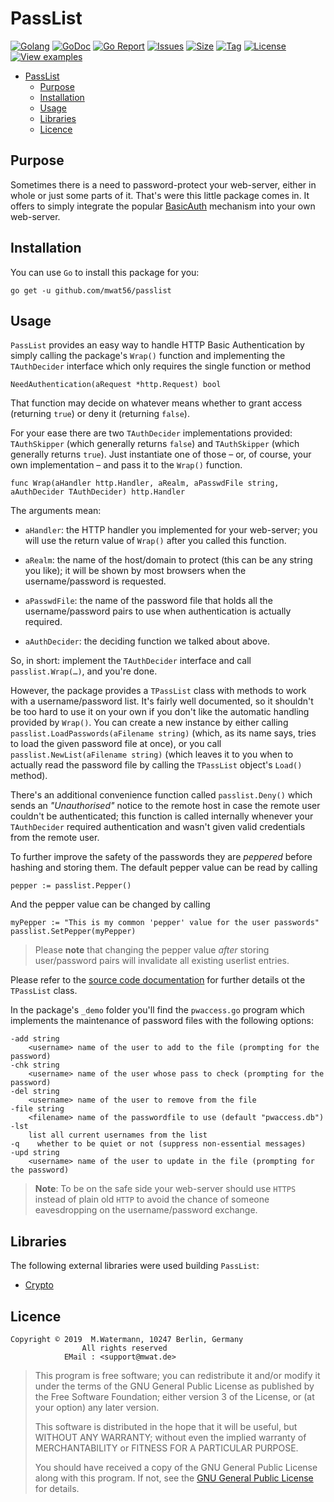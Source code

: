 # PassList

[![Golang](https://img.shields.io/badge/Language-Go-green.svg)](https://golang.org)
[![GoDoc](https://godoc.org/github.com/mwat56/passlist?status.svg)](https://godoc.org/github.com/mwat56/passlist)
[![Go Report](https://goreportcard.com/badge/github.com/mwat56/passlist)](https://goreportcard.com/report/github.com/mwat56/passlist)
[![Issues](https://img.shields.io/github/issues/mwat56/passlist.svg)](https://github.com/mwat56/passlist/issues?q=is%3Aopen+is%3Aissue)
[![Size](https://img.shields.io/github/repo-size/mwat56/passlist.svg)](https://github.com/mwat56/passlist/)
[![Tag](https://img.shields.io/github/tag/mwat56/passlist.svg)](https://github.com/mwat56/passlist/tags)
[![License](https://img.shields.io/github/license/mwat56/passlist.svg)](https://github.com/mwat56/passlist/blob/master/LICENSE)
[![View examples](https://img.shields.io/badge/learn%20by-examples-0077b3.svg)](https://github.com/mwat56/passlist/blob/master/_demo/pwaccess.go)

- [PassList](#passlist)
	- [Purpose](#purpose)
	- [Installation](#installation)
	- [Usage](#usage)
	- [Libraries](#libraries)
	- [Licence](#licence)

## Purpose

Sometimes there is a need to password-protect your web-server, either in whole or just some parts of it.
That's were this little package comes in.
It offers to simply integrate the popular [BasicAuth](https://en.wikipedia.org/wiki/Basic_access_authentication) mechanism into your own web-server.

## Installation

You can use `Go` to install this package for you:

    go get -u github.com/mwat56/passlist

## Usage

`PassList` provides an easy way to handle HTTP Basic Authentication by simply calling the package's `Wrap()` function and implementing the `TAuthDecider` interface which only requires the single function or method

    NeedAuthentication(aRequest *http.Request) bool

That function may decide on whatever means whether to grant access (returning `true`) or deny it (returning `false`).

For your ease there are two `TAuthDecider` implementations provided: `TAuthSkipper` (which generally returns `false`) and `TAuthSkipper` (which generally returns `true`).
Just instantiate one of those – or, of course, your own implementation – and pass it to the `Wrap()` function.

    func Wrap(aHandler http.Handler, aRealm, aPasswdFile string, aAuthDecider TAuthDecider) http.Handler

The arguments mean:

* `aHandler`: the HTTP handler you implemented for your web-server; you will use the return value of `Wrap()` after you called this function.

* `aRealm`: the name of the host/domain to protect (this can be any string you like); it will be shown by most browsers when the username/password is requested.

* `aPasswdFile`: the name of the password file that holds all the username/password pairs to use when authentication is actually required.

* `aAuthDecider`: the deciding function we talked about above.

So, in short: implement the `TAuthDecider` interface and call `passlist.Wrap(…)`, and you're done.

However, the package provides a `TPassList` class with methods to work with a username/password list.
It's fairly well documented, so it shouldn't be too hard to use it on your own if you don't like the automatic handling provided by `Wrap()`.
You can create a new instance by either calling `passlist.LoadPasswords(aFilename string)` (which, as its name says, tries to load the given password file at once), or you call `passlist.NewList(aFilename string)` (which leaves it to you when to actually read the password file by calling the `TPassList` object's `Load()` method).

There's an additional convenience function called `passlist.Deny()` which sends an _"Unauthorised"_ notice to the remote host in case the remote user couldn't be authenticated; this function is called internally whenever your `TAuthDecider` required authentication and wasn't given valid credentials from the remote user.

To further improve the safety of the passwords they are _peppered_ before hashing and storing them.
The default pepper value can be read by calling

	pepper := passlist.Pepper()

And the pepper value can be changed by calling

	myPepper := "This is my common 'pepper' value for the user passwords"
	passlist.SetPepper(myPepper)

> Please **note** that changing the pepper value _after_ storing user/password pairs will invalidate all existing userlist entries.

Please refer to the [source code documentation](https://godoc.org/github.com/mwat56/passlist#TPassList) for further details ot the `TPassList` class.

In the package's `_demo` folder you'll find the `pwaccess.go` program which implements the maintenance of password files with the following options:

    -add string
        <username> name of the user to add to the file (prompting for the password)
    -chk string
        <username> name of the user whose pass to check (prompting for the password)
    -del string
        <username> name of the user to remove from the file
    -file string
        <filename> name of the passwordfile to use (default "pwaccess.db")
    -lst
        list all current usernames from the list
    -q    whether to be quiet or not (suppress non-essential messages)
    -upd string
        <username> name of the user to update in the file (prompting for the password)

> **Note**: To be on the safe side your web-server should use `HTTPS` instead of plain old `HTTP` to avoid the chance of someone eavesdropping on the username/password exchange.

## Libraries

The following external libraries were used building `PassList`:

* [Crypto](https://golang.org/x/crypto)

## Licence

    Copyright © 2019  M.Watermann, 10247 Berlin, Germany
                    All rights reserved
                EMail : <support@mwat.de>

> This program is free software; you can redistribute it and/or modify it under the terms of the GNU General Public License as published by the Free Software Foundation; either version 3 of the License, or (at your option) any later version.
>
> This software is distributed in the hope that it will be useful, but WITHOUT ANY WARRANTY; without even the implied warranty of MERCHANTABILITY or FITNESS FOR A PARTICULAR PURPOSE.
>
> You should have received a copy of the GNU General Public License along with this program.  If not, see the [GNU General Public License](http://www.gnu.org/licenses/gpl.html) for details.
